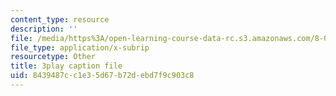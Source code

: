 ```yaml
---
content_type: resource
description: ''
file: /media/https%3A/open-learning-course-data-rc.s3.amazonaws.com/8-04-quantum-physics-i-spring-2016/8439487cc1e35d67b72debd7f9c903c8_DvFb-D1zJTA.vtt
file_type: application/x-subrip
resourcetype: Other
title: 3play caption file
uid: 8439487c-c1e3-5d67-b72d-ebd7f9c903c8
---
```

